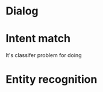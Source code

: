 # Dialog

# Intent match
It's classifer problem for doing


# Entity recognition
#
<!--stackedit_data:
eyJoaXN0b3J5IjpbLTIzODUwMzA4M119
-->